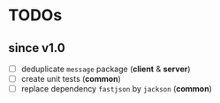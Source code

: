 # TODOs

## since v1.0
- [ ] deduplicate `message` package (**client** & **server**)
- [ ] create unit tests (**common**)
- [ ] replace dependency `fastjson` by `jackson` (**common**)
